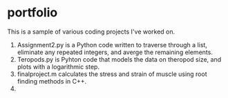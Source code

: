 # portfolio
This is a sample of various coding projects I've worked on.<br>
1. Assignment2.py is a Python code written to traverse through a list, eliminate any repeated integers, and averge the remaining elements. 
2. Teropods.py is Pyhton code that models the data on theropod size, and plots with a logarithmic step.
3. finalproject.m calculates the stress and strain of muscle using root finding methods in C++.
4. 
